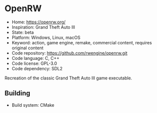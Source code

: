 # OpenRW

- Home: https://openrw.org/
- Inspiration: Grand Theft Auto III
- State: beta
- Platform: Windows, Linux, macOS
- Keyword: action, game engine, remake, commercial content, requires original content
- Code repository: https://github.com/rwengine/openrw.git
- Code language: C, C++
- Code license: GPL-3.0
- Code dependency: SDL2

Recreation of the classic Grand Theft Auto III game executable.

## Building

- Build system: CMake
